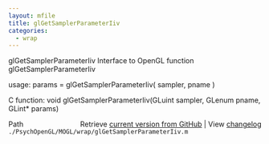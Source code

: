 ```yaml
---
layout: mfile
title: glGetSamplerParameterIiv
categories:
  - wrap
---
```


glGetSamplerParameterIiv  Interface to OpenGL function glGetSamplerParameterIiv

usage:  params = glGetSamplerParameterIiv\( sampler, pname \)

C function:  void glGetSamplerParameterIiv\(GLuint sampler, GLenum pname, GLint\* params\)


<div class="code_header" style="text-align:right;">
  <span style="float:left;">Path&nbsp;&nbsp;</span> <span class="counter">Retrieve <a href=
  "https://raw.github.com/Psychtoolbox-3/Psychtoolbox-3/beta/./PsychOpenGL/MOGL/wrap/glGetSamplerParameterIiv.m">current version from GitHub</a> | View <a href=
  "https://github.com/Psychtoolbox-3/Psychtoolbox-3/commits/beta/./PsychOpenGL/MOGL/wrap/glGetSamplerParameterIiv.m">changelog</a></span>
</div>
<div class="code">
  <code>./PsychOpenGL/MOGL/wrap/glGetSamplerParameterIiv.m</code>
</div>

